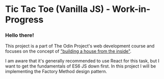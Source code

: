 # Tic Tac Toe (Vanilla JS) - Work-in-Progress

### Hello there!
This project is a part of The Odin Project's web development course and focuses on the concept of ["building a house from the inside"](https://www.ayweb.dev/blog/building-a-house-from-the-inside-out).

I am aware that it's generally recommended to use React for this task, but I want to get the fundamentals of ES6 JS down first. In this project I will be implementing the Factory Method design pattern.